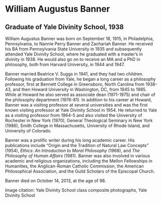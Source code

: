# William Augustus Banner
## Graduate of Yale Divinity School, 1938
William Augustus Banner was born on September 18, 1915, in Philadelphia, Pennsylvania, to Nannie Perry Banner and Zachariah Banner. He received his BA from Pennsylvania State University in 1935 and subsequently attended Yale Divinity School, where he graduated with a master’s in divinity in 1938. He would also go on to receive an MA and a PhD in philosophy, both from Harvard University, in 1944 and 1947.

Banner married Beatrice V. Suggs in 1941, and they had two children. Following his graduation from Yale, he began a long career as a philosophy professor, first at Bennett College in Greensboro, North Carolina from 1938-43, and then Howard University in Washington, DC, from 1945 to 1985. While at Howard he also served as associate dean (1971-1975) and chair of the philosophy department (1976-81). In addition to his career at Howard, Banner was a visiting professor at several universities and was the first known visiting professor at Yale Divinity School in 1954. He returned to Yale as a visiting professor from 1964-5 and also visited the University of Rochester in New York (1970), General Theological Seminary in New York (1986), Smith College in Massachusetts, University of Rhode Island, and University of Colorado.

Banner was a prolific writer during his long academic career. His publications include “Origin and the Tradition of Natural Law Concepts” (1954), *Ethics: An Introduction to Moral Philosophy* (1968), and *The Philosophy of Human Affairs* (1981). Banner was also involved in various academic and religious organizations, including the Mellon Fellowships in Humanities, the Anglican-Roman Catholic Commission, the American Philosophical Association, and the Guild Scholars of the Episcopal Church.

Banner died on October 14, 2013, at the age of 98.

Image citation: Yale Divinity School class composite photographs, Yale Divinity School
